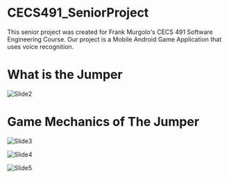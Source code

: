 # CECS491_SeniorProject
This senior project was created for Frank Murgolo's CECS 491 Software Engineering Course. Our project is a Mobile Android Game Application that uses voice recognition.

# What is the Jumper
![Slide2](https://user-images.githubusercontent.com/24257655/61567011-ea72f580-aa32-11e9-9cdc-afff783177f4.JPG)

# Game Mechanics of The Jumper
![Slide3](https://user-images.githubusercontent.com/24257655/61570688-2ca43300-aa43-11e9-95ce-442f1c648bdd.JPG)

![Slide4](https://user-images.githubusercontent.com/24257655/61570693-39c12200-aa43-11e9-8d5b-a3f072eabb7a.JPG)

![Slide5](https://user-images.githubusercontent.com/24257655/61570705-49d90180-aa43-11e9-9fc6-3caba848a380.JPG)
